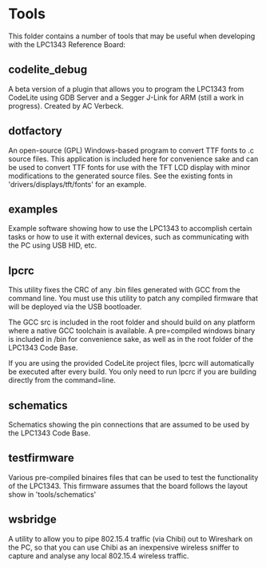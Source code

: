 # Tools

This folder contains a number of tools that may be useful when developing with
the LPC1343 Reference Board:

## codelite_debug
  
  A beta version of a plugin that allows you to program the LPC1343 from 
  CodeLite using GDB Server and a Segger J-Link for ARM (still a work in 
  progress).  Created by AC Verbeck.

## dotfactory

  An open-source (GPL) Windows-based program to convert TTF fonts to .c
  source files.  This application is included here for convenience sake and
  can be used to convert TTF fonts for use with the TFT LCD display with
  minor modifications to the generated source files.  See the existing fonts
  in 'drivers/displays/tft/fonts' for an example.


## examples

  Example software showing how to use the LPC1343 to accomplish certain tasks
  or how to use it with external devices, such as communicating with the PC
  using USB HID, etc.

## lpcrc

  This utility fixes the CRC of any .bin files generated with GCC from the
  command line.  You must use this utility to patch any compiled firmware that
  will be deployed via the USB bootloader.

  The GCC src is included in the root folder and should build on any platform
  where a native GCC toolchain is available.  A pre=compiled windows binary is
  included in /bin for convenience sake, as well as in the root folder of the
  LPC1343 Code Base.
        
  If you are using the provided CodeLite project files, lpcrc will
  automatically be executed after every build.  You only need to run lpcrc if
  you are building directly from the command=line.

## schematics

  Schematics showing the pin connections that are assumed to be used by the
  LPC1343 Code Base.

## testfirmware

  Various pre-compiled binaires files that can be used to test the
  functionality of the LPC1343.  This firmware assumes that the board follows
  the layout show in 'tools/schematics'

## wsbridge

  A utility to allow you to pipe 802.15.4 traffic (via Chibi) out to Wireshark
  on the PC, so that you can use Chibi as an inexpensive wireless sniffer to 
  capture and analyse any local 802.15.4 wireless traffic.
